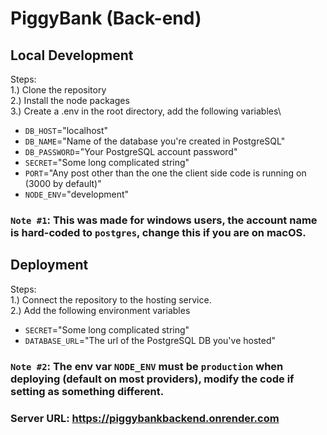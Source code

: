 # PiggyBank (Back-end)

## Local Development
Steps:\
1.) Clone the repository\
2.) Install the node packages\
3.) Create a .env in the root directory, add the following variables\
- `DB_HOST`="localhost"
- `DB_NAME`="Name of the database you're created in PostgreSQL"
- `DB_PASSWORD`="Your PostgreSQL account password"
- `SECRET`="Some long complicated string"
- `PORT`="Any post other than the one the client side code is running on (3000 by default)"
- `NODE_ENV`="development"

 ### `Note #1`: This was made for windows users, the account name is hard-coded to `postgres`, change this if you are on macOS.

## Deployment
Steps:\
1.) Connect the repository to the hosting service. \
2.) Add the following environment variables
- `SECRET`="Some long complicated string"
- `DATABASE_URL`="The url of the PostgreSQL DB you've hosted"

### `Note #2`: The env var `NODE_ENV` must be `production` when deploying (default on most providers), modify the code if setting as something different.

### Server URL: https://piggybankbackend.onrender.com

